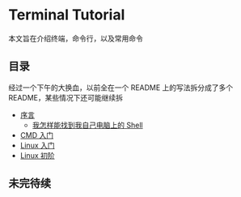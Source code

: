 # Terminal Tutorial

本文旨在介绍终端，命令行，以及常用命令

## 目录

经过一个下午的大换血，以前全在一个 README 上的写法拆分成了多个 README，某些情况下还可能继续拆

  * [序言](https://github.com/m4XEp1/Epis-Knowledge-Repo/blob/master/Terminal%20Tutorial/Preface/README.md)
    * [我怎样能找到我自己电脑上的 Shell](https://github.com/m4XEp1/Epis-Knowledge-Repo/blob/master/Terminal%20Tutorial/Preface/README.md#%E6%88%91%E6%80%8E%E6%A0%B7%E8%83%BD%E6%89%BE%E5%88%B0%E6%88%91%E8%87%AA%E5%B7%B1%E7%94%B5%E8%84%91%E4%B8%8A%E7%9A%84-shell)
  * [CMD 入门](https://github.com/m4XEp1/Epis-Knowledge-Repo/blob/master/Terminal%20Tutorial/CMD%20guide/README.md)
  * [Linux 入门](https://github.com/m4XEp1/Epis-Knowledge-Repo/blob/master/Terminal%20Tutorial/Linux%primer/README.md)
  * [Linux 初阶](https://github.com/m4XEp1/Epis-Knowledge-Repo/blob/master/Terminal%20Tutorial/Linux%20first%20stage/README.md)


## 未完待续
